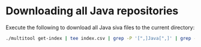 Downloading all Java repositories
=================================

Execute the following to download all Java siva files to the current directory:

```bash
./multitool get-index | tee index.csv | grep -P '[",]Java[",]' | grep -oP '[0-9a-f]{40}\.siva' | ./multitool get-dataset -o .
```